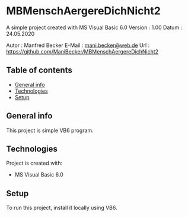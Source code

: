 # MBMenschAergereDichNicht2
A simple project created with MS Visual Basic 6.0
Version : 1.00
Datum   : 24.05.2020
    
Autor   : Manfred Becker
E-Mail  : mani.becker@web.de
Url     : https://github.com/ManiBecker/MBMenschAergereDichNicht2
    
## Table of contents
* [General info](#general-info)
* [Technologies](#technologies)
* [Setup](#setup)
    
## General info
This project is simple VB6 program.
    
## Technologies
Project is created with:
* MS Visual Basic 6.0
    
## Setup
To run this project, install it locally using VB6.
